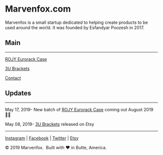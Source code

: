 # Marvenfox.com

Marvenfox is a small startup dedicated to helping create products to be used around the world.  It was founded by Esfandyar Poozesh in 2017.

## Main

---

[ROJY Eurorack Case](./ROJY-Eurorack-Case-285633d7-02a7-426d-ac14-08c28a03a66c.md)

[3U Brackets](./3U-Brackets-211d79a7-bfd7-4f93-b6b1-e6186bcbeddf.md)

[Contact](./Contact-e2ae2f84-4d23-4399-b3b8-c0149bbd9580.md)

## Updates

---

May 17, 2019- New batch of [ROJY Eurorack Case](https://www.notion.so/285633d7-02a7-426d-ac14-08c28a03a66c) coming out August 2019 ✌🏽

May 08, 2019- [3U Brackets](https://www.notion.so/211d79a7-bfd7-4f93-b6b1-e6186bcbeddf) released on Etsy

---

[Instagram](https://www.instagram.com/marvenfox/)  | [Facebook](https://www.facebook.com/realmarvenfox/?ref=bookmarks) | [Twitter](https://twitter.com/realmarvenfox) | [Etsy](https://www.etsy.com/shop/esfandyar?ref=seller-platform-mcnav) 

© 2019 Marvenfox.  Built with ❤️ in Butte, America.